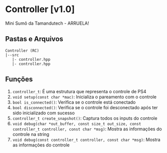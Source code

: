 # Controller [v1.0]
 Mini Sumô da Tamandutech - ARRUELA!

## Pastas e Arquivos
 ```
 Controller (RC)
 |--src
    |- controller.hpp
    |- controller.hpp
 ```

## Funções
 1. `controller_t`: É uma estrutura que representa o controle de PS4
 2. `void setup(const char *mac)`: Inicializa o pareamento com o controle
 3. `bool is_connected()`: Verifica se o controle está conectado
 4. `bool disconnected()`: Verifica se o controle foi desconectado após ter sido inicializado com sucesso
 5. `controller_t create_snapshot()`: Captura todos os inputs do controle
 6. `void debug(char *out_buffer, const size_t out_size, const controller_t controller, const char *msg)`:  Mostra as informações do controle na string
 7. `void debug(const controller_t controller, const char *msg)`:  Mostra as informações do controle
